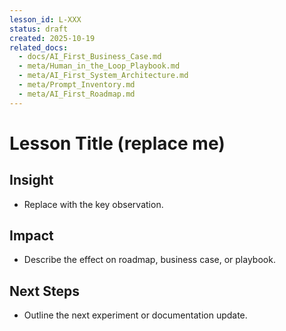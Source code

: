 ```yaml
---
lesson_id: L-XXX
status: draft
created: 2025-10-19
related_docs:
  - docs/AI_First_Business_Case.md
  - meta/Human_in_the_Loop_Playbook.md
  - meta/AI_First_System_Architecture.md
  - meta/Prompt_Inventory.md
  - meta/AI_First_Roadmap.md
---
```


# Lesson Title (replace me)

## Insight
- Replace with the key observation.

## Impact
- Describe the effect on roadmap, business case, or playbook.

## Next Steps
- Outline the next experiment or documentation update.
